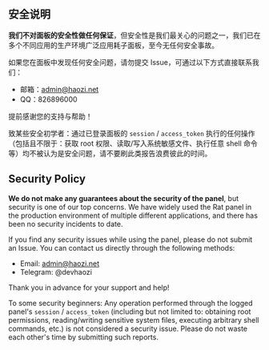 ## 安全说明

**我们不对面板的安全性做任何保证**，但安全性是我们最关心的问题之一，我们已在多个不同应用的生产环境广泛应用耗子面板，至今无任何安全事故。

如果您在面板中发现任何安全问题，请勿提交 Issue，可通过以下方式直接联系我们：

- 邮箱：[admin@haozi.net](mailto:admin@haozi.net)
- QQ：826896000

提前感谢您的支持与帮助！

致某些安全初学者：通过已登录面板的 `session` / `access_token` 执行的任何操作（包括且不限于：获取 root 权限、读取/写入系统敏感文件、执行任意 shell 命令等）均不被认为是安全问题，请不要刷此类报告浪费彼此的时间。

## Security Policy

**We do not make any guarantees about the security of the panel**, but security is one of our top concerns. We have widely used the Rat panel in the production environment of multiple different applications, and there has been no security incidents to date.

If you find any security issues while using the panel, please do not submit an Issue. You can contact us directly through the following methods:

- Email: [admin@haozi.net](mailto:admin@haozi.net)
- Telegram: @devhaozi

Thank you in advance for your support and help!

To some security beginners: Any operation performed through the logged panel's `session` / `access_token` (including but not limited to: obtaining root permissions, reading/writing sensitive system files, executing arbitrary shell commands, etc.) is not considered a security issue. Please do not waste each other's time by submitting such reports.
